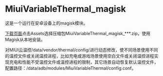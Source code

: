 # MiuiVariableThermal_magisk
这是一个运行在安卓设备上的magisk模块。

[下载页面](https://github.com/410154425/MiuiVariableThermal_magisk/releases)点击Assets选择压缩包MiuiVariableThermal_magisk_***.zip，使用Magisk从本地安装。

对MIUI云温控/data/vendor/thermal/config/进行动态修改，使不同场景使用不同的温控文件或关闭温控进程，比如充电或游戏场景使用空白文件或关闭温控进程实现充电和性能不受温控文件或温控进程的限制，其它场景自动恢复默认温控文件，配置路径：/data/adb/modules/MiuiVariableThermal/config.conf。

